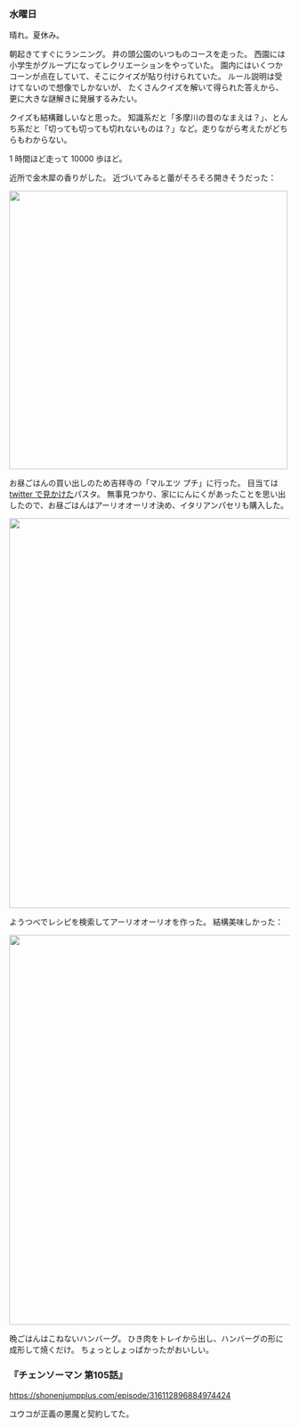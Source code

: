 ### 水曜日

晴れ。夏休み。

朝起きてすぐにランニング。
井の頭公園のいつものコースを走った。
西園には小学生がグループになってレクリエーションをやっていた。
園内にはいくつかコーンが点在していて、そこにクイズが貼り付けられていた。
ルール説明は受けてないので想像でしかないが、
たくさんクイズを解いて得られた答えから、更に大きな謎解きに発展するみたい。

クイズも結構難しいなと思った。
知識系だと「多摩川の昔のなまえは？」、とんち系だと「切っても切っても切れないものは？」など。走りながら考えたがどちらもわからない。

1 時間ほど走って 10000 歩ほど。

近所で金木犀の香りがした。
近づいてみると蕾がそろそろ開きそうだった：

<img src="https://i.imgur.com/iSdBmZ7.jpg" width="500">

お昼ごはんの買い出しのため吉祥寺の「マルエツ プチ」に行った。
目当ては [twitter で見かけた](https://twitter.com/pirlo05050505/status/1488392461148102662)パスタ。
無事見つかり、家ににんにくがあったことを思い出したので、お昼ごはんはアーリオオーリオ決め、イタリアンパセリも購入した。

<img src="https://i.imgur.com/6lUSrXZ.jpg" width="700">

ようつべでレシピを検索してアーリオオーリオを作った。
結構美味しかった：

<img src="https://i.imgur.com/jQMw3Tc.jpg" width="700">

晩ごはんはこねないハンバーグ。
ひき肉をトレイから出し、ハンバーグの形に成形して焼くだけ。
ちょっとしょっぱかったがおいしい。

### 『チェンソーマン 第105話』

https://shonenjumpplus.com/episode/316112896884974424

ユウコが正義の悪魔と契約してた。